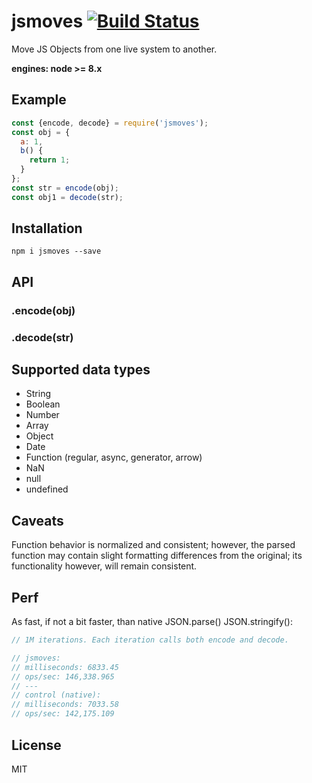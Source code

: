 # jsmoves [![Build Status](https://travis-ci.org/iamdevonbutler/jsmoves.svg?branch=master)](https://travis-ci.org/iamdevonbutler/jsmoves)

Move JS Objects from one live system to another.

**engines: node >= 8.x**

## Example
```javascript
const {encode, decode} = require('jsmoves');
const obj = {
  a: 1,
  b() {
    return 1;
  }
};
const str = encode(obj);
const obj1 = decode(str);
```

## Installation

```
npm i jsmoves --save
```

## API
### .encode(obj)
### .decode(str)

## Supported data types

- String
- Boolean
- Number
- Array
- Object
- Date
- Function (regular, async, generator, arrow)
- NaN
- null
- undefined

## Caveats
Function behavior is normalized and consistent; however, the parsed function may contain slight formatting differences from the original; its functionality however, will remain consistent.

## Perf
As fast, if not a bit faster, than native JSON.parse() JSON.stringify():

```javascript
// 1M iterations. Each iteration calls both encode and decode.

// jsmoves:
// milliseconds: 6833.45
// ops/sec: 146,338.965
// ---
// control (native):
// milliseconds: 7033.58
// ops/sec: 142,175.109
```

## License
MIT
